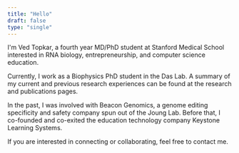 ```yaml
---
title: "Hello"
draft: false
type: "single"
---
```


I'm Ved Topkar, a fourth year MD/PhD student at Stanford Medical School interested in RNA biology, entrepreneurship, and computer science education.

Currently, I work as a Biophysics PhD student in the Das Lab. A summary of my current and previous research experiences can be found at the research and publications pages.

In the past, I was involved with Beacon Genomics, a genome editing specificity and safety company spun out of the Joung Lab. Before that, I co-founded and co-exited the education technology company Keystone Learning Systems.

If you are interested in connecting or collaborating, feel free to contact me.